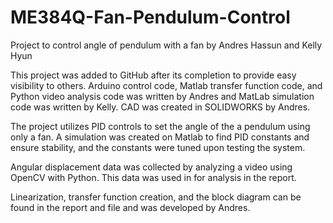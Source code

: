 # ME384Q-Fan-Pendulum-Control
Project to control angle of pendulum with a fan by Andres Hassun and Kelly Hyun

This project was added to GitHub after its completion to provide easy visibility to others. Arduino control code, Matlab transfer function code, and Python video analysis code was written by Andres and MatLab simulation code was written by Kelly. CAD was created in SOLIDWORKS by Andres.

The project utilizes PID controls to set the angle of the a pendulum using only a fan. A simulation was created on Matlab to find PID constants and ensure stability, and the constants were tuned upon testing the system.

Angular displacement data was collected by analyzing a video using OpenCV with Python. This data was used in for analysis in the report.

Linearization, transfer function creation, and the block diagram can be found in the report and file and was developed by Andres.
